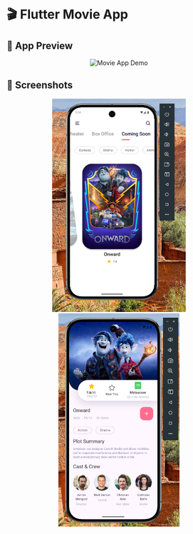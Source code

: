 # 🎬 Flutter Movie App



## 📱 App Preview

<p align="center">
  <img src="assets/MovieInfo.gif" width="300" alt="Movie App Demo"/>
</p>

## 📸 Screenshots

<p align="center">
  <img src="assets/Screenshot 2025-02-04 142406.png" width="300" alt="Movie App Screenshot 1"/>
  <img src="assets/Screenshot 2025-02-04 142412.png" width="272" alt="Movie App Screenshot 2"/>
</p>
